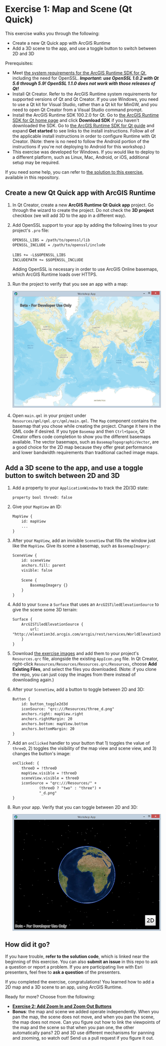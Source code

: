 # Exercise 1: Map and Scene (Qt Quick)

This exercise walks you through the following:
- Create a new Qt Quick app with ArcGIS Runtime
- Add a 3D scene to the app, and use a toggle button to switch between 2D and 3D

Prerequisites:
- Meet [the system requirements for the ArcGIS Runtime SDK for Qt](https://developers.arcgis.com/qt/latest/qml/guide/arcgis-runtime-sdk-for-qt-system-requirements.htm), including the need for OpenSSL. **_Important: use OpenSSL 1.0.2 with Qt 5.6 through 5.9! OpenSSL 1.1.0 does not work with those releases of Qt!_**
- Install Qt Creator. Refer to the ArcGIS Runtime system requirements for supported versions of Qt and Qt Creator. If you use Windows, you need to use a Qt kit for Visual Studio, rather than a Qt kit for MinGW, and you need to open Qt Creator from a Visual Studio command prompt.
- Install the ArcGIS Runtime SDK 100.2.0 for Qt. Go to [the ArcGIS Runtime SDK for Qt home page](https://developers.arcgis.com/qt/latest/) and click **Download SDK** if you haven't downloaded the SDK. Go to [the ArcGIS Runtime SDK for Qt guide](https://developers.arcgis.com/qt/latest/qml/guide/arcgis-runtime-sdk-for-qt.htm) and expand **Get started** to see links to the install instructions. Follow all of the applicable install instructions in order to configure Runtime with Qt Creator. (Note: there is no need to follow the Android portion of the instructions if you're not deploying to Android for this workshop.)
- This exercise was developed for Windows. If you would like to deploy to a different platform, such as Linux, Mac, Android, or iOS, additional setup may be required.

If you need some help, you can refer to [the solution to this exercise](../../../solutions/Qt/Qt%20Quick/Ex1_MapAndScene), available in this repository.

## Create a new Qt Quick app with ArcGIS Runtime

1. In Qt Creator, create a new **ArcGIS Runtime Qt Quick app** project. Go through the wizard to create the project. Do not check the **3D project** checkbox (we will add 3D to the app in a different way).

1. Add OpenSSL support to your app by adding the following lines to your project's `.pro` file:

    ```
    OPENSSL_LIBS = /path/to/openssl/lib
    OPENSSL_INCLUDE = /path/to/openssl/include

    LIBS += -L$$OPENSSL_LIBS
    INCLUDEPATH += $$OPENSSL_INCLUDE
    ```
    
    Adding OpenSSL is necessary in order to use ArcGIS Online basemaps, which ArcGIS Runtime loads over HTTPS.

1. Run the project to verify that you see an app with a map:

    ![Map app](01-map.png)
    
1. Open `main.qml` in your project under `Resources/qml/qml.qrc/qml/main.qml`. The `Map` component contains the basemap that you chose while creating the project. Change it here in the QML code if desired. If you type `Basemap` and then `Ctrl+Space`, Qt Creator offers code completion to show you the different basemaps available. The vector basemaps, such as `BasemapTopographicVector`, are a good choice for the 2D map because they offer great performance and lower bandwidth requirements than traditional cached image maps.

## Add a 3D scene to the app, and use a toggle button to switch between 2D and 3D

1. Add a property to your `ApplicationWindow` to track the 2D/3D state:

    ```
    property bool threeD: false
    ```
    
1. Give your `MapView` an ID:

    ```
    MapView {
        id: mapView
        ...
    }
    ```
    
1. After your `MapView`, add an invisible `SceneView` that fills the window just like the `MapView`. Give its scene a basemap, such as `BasemapImagery`:

    ```
    SceneView {
        id: sceneView
        anchors.fill: parent
        visible: false

        Scene {
            BasemapImagery {}
        }
    }
    ```

1. Add to your `Scene` a `Surface` that uses an `ArcGISTiledElevationSource` to give the scene some 3D terrain:

    ```
    Surface {
        ArcGISTiledElevationSource {
            url: "http://elevation3d.arcgis.com/arcgis/rest/services/WorldElevation3D/Terrain3D/ImageServer"
        }
    }
    ```
    
1. Download [the exercise images](../../../images) and add them to your project's `Resources.qrc` file, alongside the existing `AppIcon.png` file. In Qt Creator, right-click `Resources/Resources/Resources.qrc/Resources`, choose **Add Existing Files**, and select the files you downloaded. (Note: if you clone the repo, you can just copy the images from there instead of downloading again.)
    
1. After your `SceneView`, add a button to toggle between 2D and 3D:

    ```
    Button {
        id: button_toggle2d3d
        iconSource: "qrc:///Resources/three_d.png"
        anchors.right: mapView.right
        anchors.rightMargin: 20
        anchors.bottom: mapView.bottom
        anchors.bottomMargin: 20
    }
    ```
    
1. Add an `onClicked` handler to your button that 1) toggles the value of `threeD`, 2) toggles the visibility of the map view and scene view, and 3) changes the button's image:

    ```
    onClicked: {
        threeD = !threeD
        mapView.visible = !threeD
        sceneView.visible = threeD
        iconSource = "qrc:///Resources/" +
                (threeD ? "two" : "three") +
                "_d.png"
    }
    ```
    
1. Run your app. Verify that you can toggle between 2D and 3D:

    ![Scene](02-scene.jpg)

## How did it go?

If you have trouble, **refer to the solution code**, which is linked near the beginning of this exercise. You can also **submit an issue** in this repo to ask a question or report a problem. If you are participating live with Esri presenters, feel free to **ask a question** of the presenters.

If you completed the exercise, congratulations! You learned how to add a 2D map and a 3D scene to an app, using ArcGIS Runtime.

Ready for more? Choose from the following:

- [**Exercise 2: Add Zoom In and Zoom Out Buttons**](Exercise%202%20Zoom%20Buttons.md)
- **Bonus**: the map and scene we added operate independently. When you pan the map, the scene does not move, and when you pan the scene, the map does not move. Can you figure out how to link the viewpoints of the map and the scene so that when you pan one, the other automatically pans? 2D and 3D use different mechanisms for panning and zooming, so watch out! Send us a pull request if you figure it out.